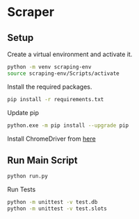 # Scraper

## Setup

Create a virtual environment and activate it.

```bash
python -m venv scraping-env
source scraping-env/Scripts/activate
```

Install the required packages.

```bash
pip install -r requirements.txt
```

Update pip

```bash
python.exe -m pip install --upgrade pip
```

Install ChromeDriver from [here](https://googlechromelabs.github.io/chrome-for-testing/)

## Run Main Script

```bash
python run.py
```

Run Tests

```bash
python -m unittest -v test.db
python -m unittest -v test.slots
```
